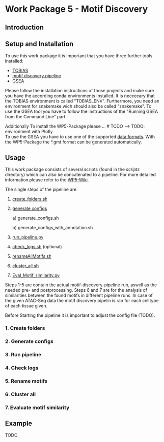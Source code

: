 # Work Package 5 - Motif Discovery

## Introduction

## Setup and Installation
To use this work package it is important that you have three further tools installed:
* [TOBIAS](https://github.com/loosolab/TOBIAS)
* [motif discovery pipeline](https://github.com/loosolab/motif-discovery-pipeline)
* [GSEA](https://www.gsea-msigdb.org/gsea/doc/GSEAUserGuideFrame.html)

Please follow the installation instructions of those projects and make sure you have the according conda environments installed. It is neccecary that the TOBIAS environment is called "TOBIAS_ENV". 
Furthermore, you need an environment for snakemake wich should also be called "snakemake". To use the GSEA tool you have to follow the instructions of the "Running GSEA from the Command Line" part.

Additionally 
To install the WP5-Package please ... # TODO
--> TODO: environment with Plotly <br>
To use the GSEA you have to use one of the supported [data formats](https://software.broadinstitute.org/cancer/software/gsea/wiki/index.php/Data_formats#GMT:_Gene_Matrix_Transposed_file_format_.28.2A.gmt.29). With the WP5-Package the *.gmt format can be generated automatically.


## Usage
This work package consists of several scripts (found in the *scripts* directory) which can also be concatenated to a pipeline. For more detailed information please refer to the [WP5-Wiki](https://github.com/loosolab/Datenanalyse-2021/wiki/WP5).

The single steps of the pipeline are:
1. [create_folders.sh](#1.-create-folders)
2. [generate configs](#2.-generate-configs)

    a) generate_configs.sh
        
    b) generate_configs_with_annotation.sh
    
3. [run_pipeline.py](#3.-run-pipeline)
4. [check_logs.sh](#4.-check-logs) (optional)
5. [renameAllMotifs.sh](#5.-rename-motifs)
6. [cluster_all.sh](#6.-cluster-all)
7. [Eval_Motif_similarity.py](#7.-Evaluate-motif-similarity)

Steps 1-5 are contain the actual motif-discovery-pipeline run, aswell as the needed pre- and postprocessing.
Steps 6 and 7 are for the analysis of similarities between the found motifs in different pipeline runs. 
In case of the given ATAC-Seq data the motif discovery pipelin is ran for each celltype of each tissue given.

Before Starting the pipeline it is important to adjust the config file (TODO).


### 1. Create folders
### 2. Generate configs
### 3. Run pipeline
### 4. Check logs
### 5. Rename motifs
### 6. Cluster all
### 7. Evaluate motif similarity

## Example
TODO
